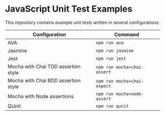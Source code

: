 # JavaScript Unit Test Examples

This repository contains example unit tests written in several configurations:

Configuration                       | Command
------------------------------------|---------------------------
AVA                                 | `npm run ava`
Jasmine                             | `npm run jasmine`
Jest                                | `npm run jest`
Mocha with Chai TDD assertion style | `npm run mocha+chai-assert`
Mocha with Chai BDD assertion style | `npm run mocha+chai-expect`
Mocha with Node assertions          | `npm run mocha+node-assert`
QUnit                               | `npm run qunit`
